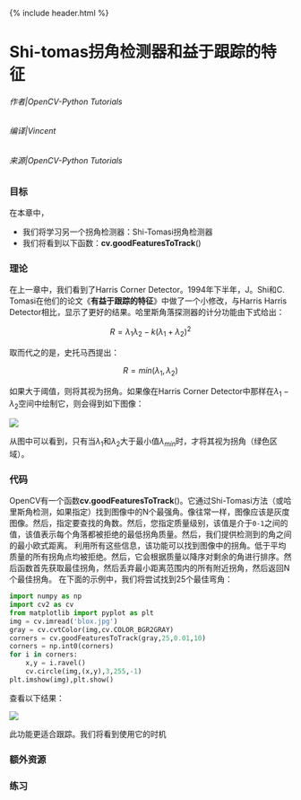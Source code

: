 {% include header.html %}

# Shi-tomas拐角检测器和益于跟踪的特征

###### 作者|OpenCV-Python Tutorials
###### 编译|Vincent
###### 来源|OpenCV-Python Tutorials 

### 目标
在本章中，
- 我们将学习另一个拐角检测器：Shi-Tomasi拐角检测器
- 我们将看到以下函数：**cv.goodFeaturesToTrack**()

### 理论

在上一章中，我们看到了Harris Corner Detector。1994年下半年，J。Shi和C. Tomasi在他们的论文《**有益于跟踪的特征**》中做了一个小修改，与Harris Harris Detector相比，显示了更好的结果。哈里斯角落探测器的计分功能由下式给出：

$$
R = \lambda_1 \lambda_2 - k(\lambda_1+\lambda_2)^2
$$

取而代之的是，史托马西提出：

$$
R = min(\lambda_1, \lambda_2)
$$

如果大于阈值，则将其视为拐角。如果像在Harris Corner Detector中那样在$\lambda_1-\lambda_2$空间中绘制它，则会得到如下图像：

![](http://qiniu.aihubs.net/shitomasi_space.png)

从图中可以看到，只有当$\lambda_1$和$\lambda_2$大于最小值$\lambda_{min}$时，才将其视为拐角（绿色区域）。

### 代码

OpenCV有一个函数**cv.goodFeaturesToTrack**()。它通过Shi-Tomasi方法（或哈里斯角检测，如果指定）找到图像中的N个最强角。像往常一样，图像应该是灰度图像。然后，指定要查找的角数。然后，您指定质量级别，该值是介于`0-1`之间的值，该值表示每个角落都被拒绝的最低拐角质量。然后，我们提供检测到的角之间的最小欧式距离。
利用所有这些信息，该功能可以找到图像中的拐角。低于平均质量的所有拐角点均被拒绝。然后，它会根据质量以降序对剩余的角进行排序。然后函数首先获取最佳拐角，然后丢弃最小距离范围内的所有附近拐角，然后返回N个最佳拐角。
在下面的示例中，我们将尝试找到25个最佳弯角： 

```python
import numpy as np
import cv2 as cv
from matplotlib import pyplot as plt
img = cv.imread('blox.jpg')
gray = cv.cvtColor(img,cv.COLOR_BGR2GRAY)
corners = cv.goodFeaturesToTrack(gray,25,0.01,10)
corners = np.int0(corners)
for i in corners:
    x,y = i.ravel()
    cv.circle(img,(x,y),3,255,-1)
plt.imshow(img),plt.show()
```

查看以下结果：

![](http://qiniu.aihubs.net/shitomasi_block1.jpg)

此功能更适合跟踪。我们将看到使用它的时机
 
### 额外资源

### 练习